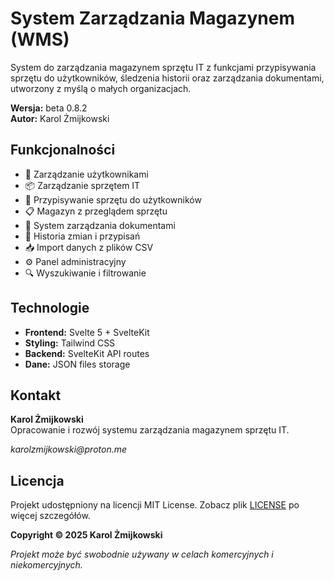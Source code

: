 # System Zarządzania Magazynem (WMS)

System do zarządzania magazynem sprzętu IT z funkcjami przypisywania sprzętu do użytkowników, śledzenia historii oraz zarządzania dokumentami, utworzony z myślą o małych organizacjach.

**Wersja:** beta 0.8.2  
**Autor:** Karol Żmijkowski

## Funkcjonalności

- 👥 Zarządzanie użytkownikami
- 📦 Zarządzanie sprzętem IT
- 🔗 Przypisywanie sprzętu do użytkowników
- 📋 Magazyn z przeglądem sprzętu
- 📁 System zarządzania dokumentami
- 📜 Historia zmian i przypisań
- 📥 Import danych z plików CSV
- ⚙️ Panel administracyjny
- 🔍 Wyszukiwanie i filtrowanie

## Technologie

- **Frontend:** Svelte 5 + SvelteKit
- **Styling:** Tailwind CSS
- **Backend:** SvelteKit API routes
- **Dane:** JSON files storage

## Kontakt

**Karol Żmijkowski**  
Opracowanie i rozwój systemu zarządzania magazynem sprzętu IT.

_karolzmijkowski@proton.me_

## Licencja

Projekt udostępniony na licencji MIT License. Zobacz plik [LICENSE](LICENSE) po więcej szczegółów.

**Copyright © 2025 Karol Żmijkowski**

_Projekt może być swobodnie używany w celach komercyjnych i niekomercyjnych._
